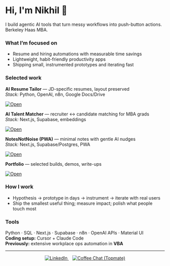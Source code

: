 # Hi, I'm Nikhil 👋
I build agentic AI tools that turn messy workflows into push-button actions. Berkeley Haas MBA.

### What I’m focused on
- Resume and hiring automations with measurable time savings
- Lightweight, habit-friendly productivity apps
- Shipping small, instrumented prototypes and iterating fast

### Selected work
**AI Resume Tailor** — JD-specific resumes, layout preserved  
_Stack:_ Python, OpenAI, n8n, Google Docs/Drive

<p>
  <a href="https://www.nikhildevgan.com/AIResume" target="_blank">
    <img alt="Open" src="https://img.shields.io/badge/Open-0F172A?style=for-the-badge&logo=openai&logoColor=white">
  </a>
</p>

**AI Talent Matcher** — recruiter ↔ candidate matching for MBA grads  
_Stack:_ Next.js, Supabase, embeddings

<p>
  <a href="https://www.nikhildevgan.com/AITalent" target="_blank">
    <img alt="Open" src="https://img.shields.io/badge/Open-0F172A?style=for-the-badge&logo=vercel&logoColor=white">
  </a>
</p>

**NotesNotNoise (PWA)** — minimal notes with gentle AI nudges  
_Stack:_ Next.js, Supabase/Postgres, PWA

<p>
  <a href="https://NotesNotNoise.com" target="_blank">
    <img alt="Open" src="https://img.shields.io/badge/Open-0F172A?style=for-the-badge&logo=nextdotjs&logoColor=white">
  </a>
</p>

**Portfolio** — selected builds, demos, write-ups

<p>
  <a href="https://www.nikhildevgan.com" target="_blank">
    <img alt="Open" src="https://img.shields.io/badge/Open-0F172A?style=for-the-badge&logo=googlechrome&logoColor=white">
  </a>
</p>

### How I work
- Hypothesis → prototype in days → instrument → iterate with real users  
- Ship the smallest useful thing; measure impact; polish what people touch most

### Tools
Python · SQL · Next.js · Supabase · n8n · OpenAI APIs · Material UI  
**Coding setup:** Cursor + Claude Code  
**Previously:** extensive workplace ops automation in **VBA**

---

<!-- Footer: only LinkedIn + Coffee Chat -->
<p align="center">
  <a href="https://www.linkedin.com/in/nikhil-devgan" target="_blank">
    <img alt="LinkedIn" src="https://img.shields.io/badge/Connect_on-LinkedIn-0A66C2?style=for-the-badge&logo=linkedin&logoColor=white">
  </a>
  &nbsp;&nbsp;
  <a href="https://topmate.io/nikhil_devgan" target="_blank">
    <img alt="Coffee Chat (Topmate)" src="https://img.shields.io/badge/Book_a_Coffee_Chat-Topmate-6d28d9?style=for-the-badge&logo=googlecalendar&logoColor=white">
  </a>
</p>